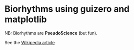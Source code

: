 # Biorhythms using guizero and matplotlib

NB: Biorhythms are **PseudoScience** (but fun).

See the [Wikipedia article](https://en.wikipedia.org/wiki/Biorhythm_(pseudoscience))